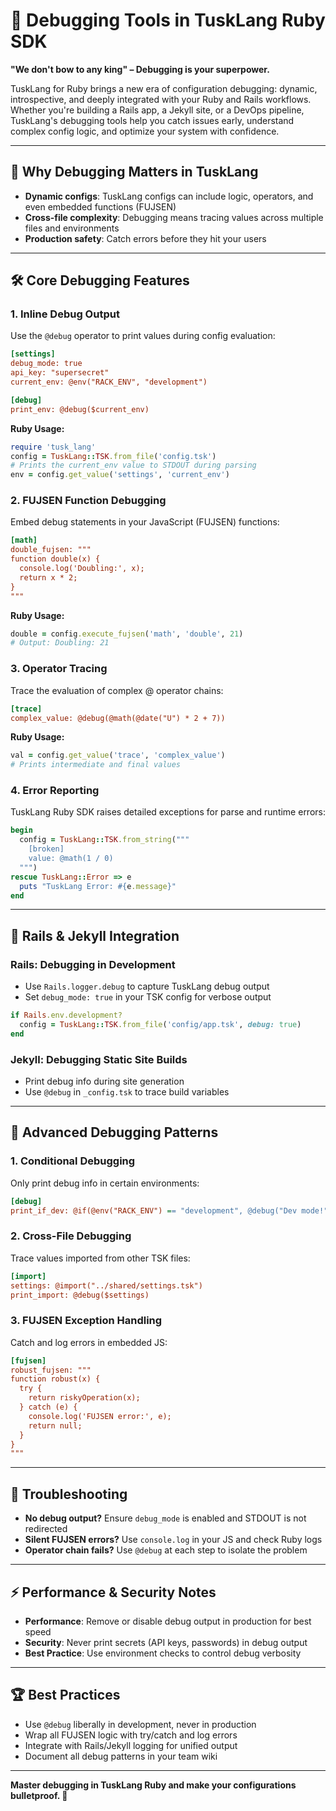 # 🐞 Debugging Tools in TuskLang Ruby SDK

**"We don't bow to any king" – Debugging is your superpower.**

TuskLang for Ruby brings a new era of configuration debugging: dynamic, introspective, and deeply integrated with your Ruby and Rails workflows. Whether you're building a Rails app, a Jekyll site, or a DevOps pipeline, TuskLang's debugging tools help you catch issues early, understand complex config logic, and optimize your system with confidence.

---

## 🚦 Why Debugging Matters in TuskLang
- **Dynamic configs**: TuskLang configs can include logic, operators, and even embedded functions (FUJSEN)
- **Cross-file complexity**: Debugging means tracing values across multiple files and environments
- **Production safety**: Catch errors before they hit your users

---

## 🛠️ Core Debugging Features

### 1. Inline Debug Output
Use the `@debug` operator to print values during config evaluation:

```ini
[settings]
debug_mode: true
api_key: "supersecret"
current_env: @env("RACK_ENV", "development")

[debug]
print_env: @debug($current_env)
```

**Ruby Usage:**
```ruby
require 'tusk_lang'
config = TuskLang::TSK.from_file('config.tsk')
# Prints the current_env value to STDOUT during parsing
env = config.get_value('settings', 'current_env')
```

### 2. FUJSEN Function Debugging
Embed debug statements in your JavaScript (FUJSEN) functions:

```ini
[math]
double_fujsen: """
function double(x) {
  console.log('Doubling:', x);
  return x * 2;
}
"""
```

**Ruby Usage:**
```ruby
double = config.execute_fujsen('math', 'double', 21)
# Output: Doubling: 21
```

### 3. Operator Tracing
Trace the evaluation of complex @ operator chains:

```ini
[trace]
complex_value: @debug(@math(@date("U") * 2 + 7))
```

**Ruby Usage:**
```ruby
val = config.get_value('trace', 'complex_value')
# Prints intermediate and final values
```

### 4. Error Reporting
TuskLang Ruby SDK raises detailed exceptions for parse and runtime errors:

```ruby
begin
  config = TuskLang::TSK.from_string("""
    [broken]
    value: @math(1 / 0)
  """)
rescue TuskLang::Error => e
  puts "TuskLang Error: #{e.message}"
end
```

---

## 🚂 Rails & Jekyll Integration

### Rails: Debugging in Development
- Use `Rails.logger.debug` to capture TuskLang debug output
- Set `debug_mode: true` in your TSK config for verbose output

```ruby
if Rails.env.development?
  config = TuskLang::TSK.from_file('config/app.tsk', debug: true)
end
```

### Jekyll: Debugging Static Site Builds
- Print debug info during site generation
- Use `@debug` in `_config.tsk` to trace build variables

---

## 🧩 Advanced Debugging Patterns

### 1. Conditional Debugging
Only print debug info in certain environments:

```ini
[debug]
print_if_dev: @if(@env("RACK_ENV") == "development", @debug("Dev mode!"), "")
```

### 2. Cross-File Debugging
Trace values imported from other TSK files:

```ini
[import]
settings: @import("../shared/settings.tsk")
print_import: @debug($settings)
```

### 3. FUJSEN Exception Handling
Catch and log errors in embedded JS:

```ini
[fujsen]
robust_fujsen: """
function robust(x) {
  try {
    return riskyOperation(x);
  } catch (e) {
    console.log('FUJSEN error:', e);
    return null;
  }
}
"""
```

---

## 🚨 Troubleshooting
- **No debug output?** Ensure `debug_mode` is enabled and STDOUT is not redirected
- **Silent FUJSEN errors?** Use `console.log` in your JS and check Ruby logs
- **Operator chain fails?** Use `@debug` at each step to isolate the problem

---

## ⚡ Performance & Security Notes
- **Performance**: Remove or disable debug output in production for best speed
- **Security**: Never print secrets (API keys, passwords) in debug output
- **Best Practice**: Use environment checks to control debug verbosity

---

## 🏆 Best Practices
- Use `@debug` liberally in development, never in production
- Wrap all FUJSEN logic with try/catch and log errors
- Integrate with Rails/Jekyll logging for unified output
- Document all debug patterns in your team wiki

---

**Master debugging in TuskLang Ruby and make your configurations bulletproof. 🐞** 
